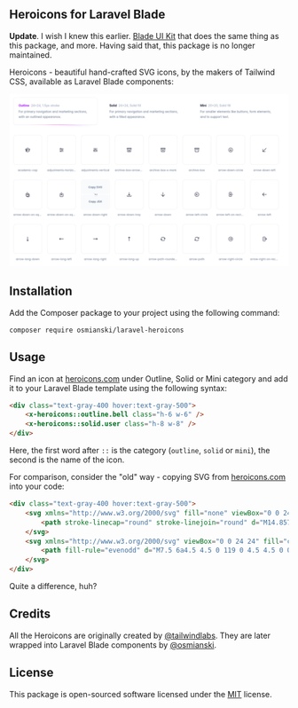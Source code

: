 ## Heroicons for Laravel Blade

**Update**. I wish I knew this earlier. [Blade UI Kit](https://blade-ui-kit.com/blade-icons) that does the same thing as this package, and more. Having said that, this package is no longer maintained.

Heroicons - beautiful hand-crafted SVG icons, by the makers of Tailwind CSS, available as Laravel Blade components: 

![heroicons.com](docs/screen-capture.png)

## Installation

Add the Composer package to your project using the following command:

```shell
composer require osmianski/laravel-heroicons
```

## Usage

Find an icon at [heroicons.com](https://heroicons.com) under Outline, Solid or Mini category and add it to your Laravel Blade template using the following syntax:

```html
<div class="text-gray-400 hover:text-gray-500">
    <x-heroicons::outline.bell class="h-6 w-6" />
    <x-heroicons::solid.user class="h-8 w-8" />
</div>
```  

Here, the first word after `::` is the category (`outline`, `solid` or `mini`), the second is the name of the icon.

For comparison, consider the "old" way - copying SVG from [heroicons.com](https://heroicons.com) into your code:

```html
<div class="text-gray-400 hover:text-gray-500">
    <svg xmlns="http://www.w3.org/2000/svg" fill="none" viewBox="0 0 24 24" stroke-width="1.5" stroke="currentColor" class="w-6 h-6">
        <path stroke-linecap="round" stroke-linejoin="round" d="M14.857 17.082a23.848 23.848 0 005.454-1.31A8.967 8.967 0 0118 9.75v-.7V9A6 6 0 006 9v.75a8.967 8.967 0 01-2.312 6.022c1.733.64 3.56 1.085 5.455 1.31m5.714 0a24.255 24.255 0 01-5.714 0m5.714 0a3 3 0 11-5.714 0" />
    </svg>
    <svg xmlns="http://www.w3.org/2000/svg" viewBox="0 0 24 24" fill="currentColor" class="w-8 h-8">
        <path fill-rule="evenodd" d="M7.5 6a4.5 4.5 0 119 0 4.5 4.5 0 01-9 0zM3.751 20.105a8.25 8.25 0 0116.498 0 .75.75 0 01-.437.695A18.683 18.683 0 0112 22.5c-2.786 0-5.433-.608-7.812-1.7a.75.75 0 01-.437-.695z" clip-rule="evenodd" />
    </svg>
</div>
```

Quite a difference, huh?

## Credits

All the Heroicons are originally created by [@tailwindlabs](https://github.com/tailwindlabs). They are later wrapped into Laravel Blade components by [@osmianski](https://github.com/osmianski).
   
## License

This package is open-sourced software licensed under the [MIT](LICENSE.md) license.

